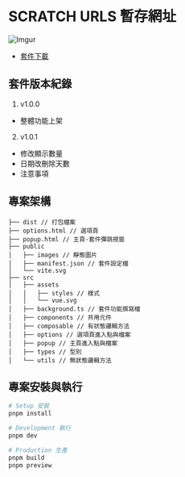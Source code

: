 # SCRATCH URLS 暫存網址

![Imgur](https://i.imgur.com/QfKBCgQ.png)

- [套件下載](https://chromewebstore.google.com/detail/scratch-urls-%E6%9A%AB%E5%AD%98%E7%B6%B2%E5%9D%80/gbkkndmcljcbpnojgibboccifgnkgobd)

## 套件版本紀錄

1. v1.0.0

- 整體功能上架

2. v1.0.1

- 修改顯示數量
- 日期改刪除天數
- 注意事項

## 專案架構

```
├── dist // 打包檔案
├── options.html // 選項頁
├── popup.html // 主頁-套件彈跳視窗
├── public
│   ├── images // 靜態圖片
│   ├── manifest.json // 套件設定檔
│   └── vite.svg
├── src
│   ├── assets
│   │   ├── styles // 樣式
│   │   └── vue.svg
│   ├── background.ts // 套件功能撰寫檔
│   ├── components // 共用元件
│   ├── composable // 有狀態邏輯方法
│   ├── options // 選項頁進入點與檔案
│   ├── popup // 主頁進入點與檔案
│   ├── types // 型別
│   └── utils // 無狀態邏輯方法
```

## 專案安裝與執行

```bash
# Setup 安裝
pnpm install

# Development 執行
pnpm dev

# Production 生產
pnpm build
pnpm preview
```
